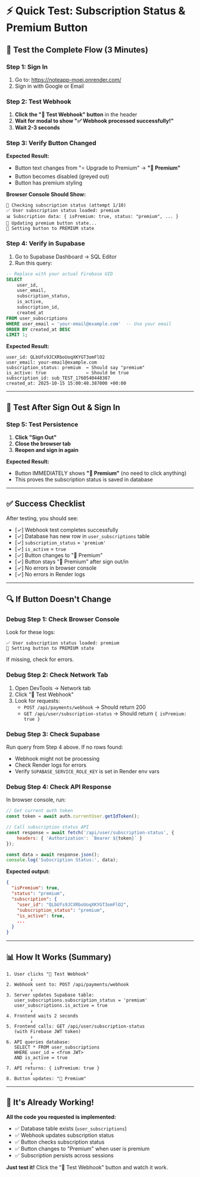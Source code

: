 # ⚡ Quick Test: Subscription Status & Premium Button

## 🎯 Test the Complete Flow (3 Minutes)

### Step 1: Sign In
1. Go to: https://noteapp-moei.onrender.com/
2. Sign in with Google or Email

### Step 2: Test Webhook
1. **Click the "🔔 Test Webhook" button** in the header
2. **Wait for modal to show "✅ Webhook processed successfully!"**
3. **Wait 2-3 seconds**

### Step 3: Verify Button Changed
**Expected Result:**
- Button text changes from "⭐ Upgrade to Premium" → **"👑 Premium"**
- Button becomes disabled (greyed out)
- Button has premium styling

**Browser Console Should Show:**
```
🔄 Checking subscription status (attempt 1/10)
✅ User subscription status loaded: premium
📊 Subscription data: { isPremium: true, status: "premium", ... }
🔘 Updating premium button state...
👑 Setting button to PREMIUM state
```

### Step 4: Verify in Supabase
1. Go to Supabase Dashboard → SQL Editor
2. Run this query:

```sql
-- Replace with your actual Firebase UID
SELECT 
    user_id,
    user_email,
    subscription_status,
    is_active,
    subscription_id,
    created_at
FROM user_subscriptions 
WHERE user_email = 'your-email@example.com'  -- Use your email
ORDER BY created_at DESC 
LIMIT 1;
```

**Expected Result:**
```
user_id: QLbUfs9JCXRboUoqXKYGT3omFlO2
user_email: your-email@example.com
subscription_status: premium  ← Should say "premium"
is_active: true               ← Should be true
subscription_id: sub_TEST_1760540448387
created_at: 2025-10-15 15:00:48.387000 +00:00
```

---

## 🔄 Test After Sign Out & Sign In

### Step 5: Test Persistence
1. **Click "Sign Out"**
2. **Close the browser tab**
3. **Reopen and sign in again**

**Expected Result:**
- Button IMMEDIATELY shows **"👑 Premium"** (no need to click anything)
- This proves the subscription status is saved in database

---

## ✅ Success Checklist

After testing, you should see:

- [✓] Webhook test completes successfully
- [✓] Database has new row in `user_subscriptions` table
- [✓] `subscription_status` = `'premium'`
- [✓] `is_active` = `true`
- [✓] Button changes to "👑 Premium"
- [✓] Button stays "👑 Premium" after sign out/in
- [✓] No errors in browser console
- [✓] No errors in Render logs

---

## 🔍 If Button Doesn't Change

### Debug Step 1: Check Browser Console
Look for these logs:
```
✅ User subscription status loaded: premium
👑 Setting button to PREMIUM state
```

If missing, check for errors.

### Debug Step 2: Check Network Tab
1. Open DevTools → Network tab
2. Click "🔔 Test Webhook"
3. Look for requests:
   - `POST /api/payments/webhook` → Should return 200
   - `GET /api/user/subscription-status` → Should return `{ isPremium: true }`

### Debug Step 3: Check Supabase
Run query from Step 4 above. If no rows found:
- Webhook might not be processing
- Check Render logs for errors
- Verify `SUPABASE_SERVICE_ROLE_KEY` is set in Render env vars

### Debug Step 4: Check API Response
In browser console, run:
```javascript
// Get current auth token
const token = await auth.currentUser.getIdToken();

// Call subscription status API
const response = await fetch('/api/user/subscription-status', {
    headers: { 'Authorization': `Bearer ${token}` }
});

const data = await response.json();
console.log('Subscription Status:', data);
```

**Expected output:**
```json
{
  "isPremium": true,
  "status": "premium",
  "subscription": {
    "user_id": "QLbUfs9JCXRboUoqXKYGT3omFlO2",
    "subscription_status": "premium",
    "is_active": true,
    ...
  }
}
```

---

## 📊 How It Works (Summary)

```
1. User clicks "🔔 Test Webhook"
         ↓
2. Webhook sent to: POST /api/payments/webhook
         ↓
3. Server updates Supabase table:
   user_subscriptions.subscription_status = 'premium'
   user_subscriptions.is_active = true
         ↓
4. Frontend waits 2 seconds
         ↓
5. Frontend calls: GET /api/user/subscription-status
   (with Firebase JWT token)
         ↓
6. API queries database:
   SELECT * FROM user_subscriptions 
   WHERE user_id = <from JWT>
   AND is_active = true
         ↓
7. API returns: { isPremium: true }
         ↓
8. Button updates: "👑 Premium"
```

---

## 🎉 It's Already Working!

**All the code you requested is implemented:**
- ✅ Database table exists (`user_subscriptions`)
- ✅ Webhook updates subscription status
- ✅ Button checks subscription status
- ✅ Button changes to "Premium" when user is premium
- ✅ Subscription persists across sessions

**Just test it!** Click the "🔔 Test Webhook" button and watch it work.

